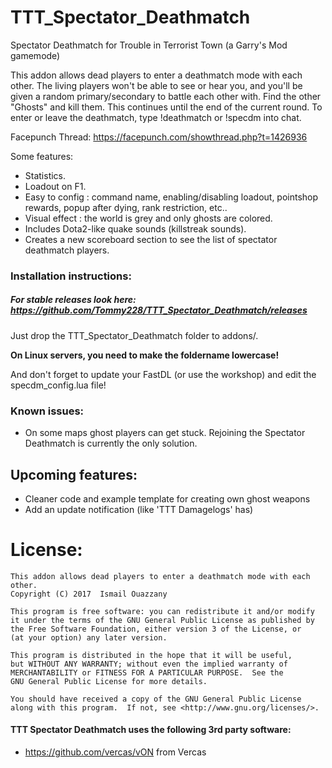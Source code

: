 TTT_Spectator_Deathmatch
========================

Spectator Deathmatch for Trouble in Terrorist Town (a Garry's Mod gamemode)

This addon allows dead players to enter a deathmatch mode with each other. The living players won't be able to see or hear you, and you'll be given a random primary/secondary to battle each other with. Find the other "Ghosts" and kill them. This continues until the end of the current round. To enter or leave the deathmatch, type !deathmatch or !specdm into chat.

Facepunch Thread: https://facepunch.com/showthread.php?t=1426936


Some features:
- Statistics.
- Loadout on F1.
- Easy to config : command name, enabling/disabling loadout, pointshop rewards, popup after dying, rank restriction, etc..
- Visual effect : the world is grey and only ghosts are colored.
- Includes Dota2-like quake sounds (killstreak sounds).
- Creates a new scoreboard section to see the list of spectator deathmatch players.

### Installation instructions:

##### For *stable* releases look here: https://github.com/Tommy228/TTT_Spectator_Deathmatch/releases

Just drop the TTT_Spectator_Deathmatch folder to addons/.

**On Linux servers, you need to make the foldername lowercase!**

And don't forget to update your FastDL (or use the workshop) and edit the specdm_config.lua file!


### Known issues:
- On some maps ghost players can get stuck. Rejoining the Spectator Deathmatch is currently the only solution.


## Upcoming features:

* Cleaner code and example template for creating own ghost weapons
* Add an update notification (like 'TTT Damagelogs' has)


# License:

    This addon allows dead players to enter a deathmatch mode with each other.
    Copyright (C) 2017  Ismail Ouazzany

    This program is free software: you can redistribute it and/or modify
    it under the terms of the GNU General Public License as published by
    the Free Software Foundation, either version 3 of the License, or
    (at your option) any later version.

    This program is distributed in the hope that it will be useful,
    but WITHOUT ANY WARRANTY; without even the implied warranty of
    MERCHANTABILITY or FITNESS FOR A PARTICULAR PURPOSE.  See the
    GNU General Public License for more details.

    You should have received a copy of the GNU General Public License
    along with this program.  If not, see <http://www.gnu.org/licenses/>.

#### TTT Spectator Deathmatch uses the following 3rd party software:
- https://github.com/vercas/vON from Vercas
